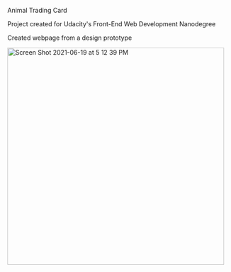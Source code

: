 
Animal Trading Card 

Project created for Udacity's Front-End Web Development Nanodegree 

Created webpage from a design prototype 


<img width="489" alt="Screen Shot 2021-06-19 at 5 12 39 PM" src="https://user-images.githubusercontent.com/19783491/122655628-c38f3380-d121-11eb-968e-59ee223141ed.png">
